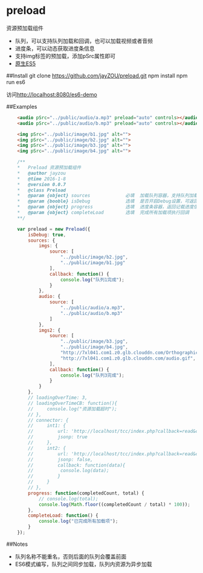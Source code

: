 # preload
资源预加载组件

 - 队列，可以支持队列加载和回调，也可以加载视频或者音频
 - 进度条，可以动态获取进度条信息
 - 支持img标签的预加载，添加pSrc属性即可
 - [原生ES5](https://github.com/jayZOU/preload)


##Install
    git clone https://github.com/jayZOU/preload.git
    npm install
 	npm run es6

 访问[http://localhost:8080/es6-demo](http://localhost:8080/es6-demo)
    


##Examples

```html
	<audio pSrc="../public/audio/a.mp3" preload="auto" controls></audio>
	<audio pSrc="../public/audio/b.mp3" preload="auto" controls></audio>

	<img pSrc="../public/image/b1.jpg" alt="">
	<img pSrc="../public/image/b2.jpg" alt="">
	<img pSrc="../public/image/b3.jpg" alt="">
	<img pSrc="../public/image/b4.jpg" alt="">
```

```js
    /**
	*	Preload 资源预加载组件
	*	@author jayzou
	*	@time 2016-1-8
	*	@version 0.0.7
	*	@class Preload
	*	@param {object}	sources				必填  加载队列容器，支持队列加载以及加载一个队列后传入回调
	*	@param {booble}	isDebug				选填	是否开启Debug设置，可返回部分错误信息，默认false
	*	@param {object}	progress			选填	进度条容器，返回记载进度信息
	*	@param {object}	completeLoad		选填	完成所有加载项执行回调
	**/

    var preload = new Preload({
	    isDebug: true,
	    sources: {
	        imgs: {
	            source: [
	                "../public/image/b2.jpg",
	                "../public/image/b1.jpg"
	            ],
	            callback: function() {
	                console.log("队列1完成");
	            }
	        },
	        audio: {
	            source: [
	                "../public/audio/a.mp3",
	                "../public/audio/b.mp3"
	            ]
	        },
	        imgs2: {
	            source: [
	                "../public/image/b3.jpg",
	                "../public/image/b4.jpg",
	                "http://7xl041.com1.z0.glb.clouddn.com/OrthographicCamera.png",
	                "http://7xl041.com1.z0.glb.clouddn.com/audio.gif",
	            ],
	            callback: function() {
	                console.log("队列3完成");
	            }
	        }
	    },
	    // loadingOverTime: 3,
	    // loadingOverTimeCB: function(){
	    //     console.log("资源加载超时");
	    // },
	    // connector: {
	    //     int1: {
	    //         url: 'http://localhost/tcc/index.php?callback=read&city=上海市',
	    //         jsonp: true
	    //     },
	    //     int2: {
	    //         url: 'http://localhost/tcc/index.php?callback=read&city=深圳市',
	    //         jsonp: false,
	    //         callback: function(data){
	    //         	console.log(data);
	    //         }
	    //     }
	    // },
	    progress: function(completedCount, total) {
	        // console.log(total);
	        console.log(Math.floor((completedCount / total) * 100));
	    },
	    completeLoad: function() {
	        console.log("已完成所有加载项");
	    }
	});
```
##Notes

 - 队列名称不能重名，否则后面的队列会覆盖前面
 - ES6模式编写，队列之间同步加载，队列内资源为异步加载

	
	


  [1]: http://jayzou.coding.io/
  [2]: http://localhost:8080/